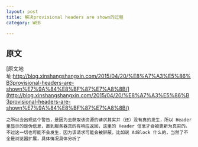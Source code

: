 ```yaml
---
layout: post
title: 解决provisional headers are shown的过程
category: WEB

---
```



## 原文

[原文地址:http://blog.xinshangshangxin.com/2015/04/20/%E8%A7%A3%E5%86%B3provisional-headers-are-shown%E7%9A%84%E8%BF%87%E7%A8%8B/](http://blog.xinshangshangxin.com/2015/04/20/%E8%A7%A3%E5%86%B3provisional-headers-are-shown%E7%9A%84%E8%BF%87%E7%A8%8B/)


	之所以会出现这个警告，是因为去获取该资源的请求其实并（还）没有真的发生，所以 Header 里显示的是伪信息，直到服务器真的有响应返回，这里的 Header 信息才会被更新为真实的。不过这一切也可能不会发生，因为该请求可能会被屏蔽。比如说 AdBlock 什么的，当然了不全是浏览器扩展，具体情况具体分析了